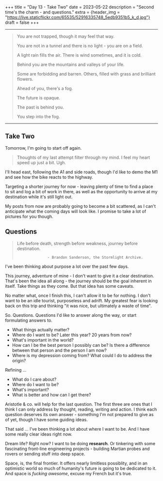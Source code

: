 +++
title = "Day 13 - Take Two"
date = 2023-05-22
description = "Second time's the charm - and questions."
extra = {header_img = "https://live.staticflickr.com/65535/52916335748_5edb9351b5_k_d.jpg"}
draft = false
+++

---

> You are not trapped, though it may feel that way. 
> 
> You are not in a tunnel and there is no light - you are on a field. 
> 
> A light rain fills the air. There is wind sometimes, and it is cold. 
> 
> Behind you are the mountains and valleys of your life.
>
> Some are forbidding and barren. Others, filled with grass and brilliant flowers. 
>
> Ahead of you, there's a fog. 
>
> The future is opaque.
>
> The past is behind you. 
>
> You step into the fog. 

---

## Take Two

Tomorrow, I'm going to start off again. 

> Thoughts of my last attempt filter through my mind. I feel my heart speed up just a bit. Ugh. 

I'll head east, following the A1 and side roads, though I'd like to demo the M1 and see how the bike reacts to the highway.

<div class="gallery">
    <a href="https://live.staticflickr.com/65535/52916431798_467e3ea617_o_d.png" data-ngthumb="https://live.staticflickr.com/65535/52916431798_467e3ea617_o_d.png"></a>
</div>

Targeting a shorter journey for now - leaving plenty of time to find a place to sit and log a bit of work in there, as well as the opportunity to arrive at my destination while it's still light out. 

My posts from now are probably going to become a bit scattered, as I can't anticipate what the coming days will look like. I promise to take a lot of pictures for you though. 

## Questions

> Life before death, strength before weakness, journey before destination.
>
>                   - Brandon Sanderson, the Stormlight Archive.

I've been thinking about purpose a lot over the past few days. 

This journey, adventure of mine - I don't want to give it a clear destination. That's been the idea all along - the journey should be the goal inherent in itself. Take things as they come. But that idea has some caveats. 

No matter what, once I finish this, I can't allow it to be for nothing. I don't want to be an idle tourist, purposeless and adrift. My greatest fear is looking back on this trip and thinking "it was nice, but ultimately a waste of time". 

So. Questions. Questions I'd like to answer along the way, or start formulating answers to.

* What things actually matter?
* Where do I want to be? Later this year? 20 years from now?
* What's important in the world? 
* How can I be the best person I possibly can be? Is there a difference between that person and the person I am now?
* Where is my depression coming from? What could I do to address the origin? 

Refining ...

* What do I care about?
* Where do I want to be?
* What's important?
* What is better and how can I get there?

Aristotle & co. will help for the last question. The first three are ones that I think I can only address by thought, reading, writing and action. I think each question deserves its own answer - something I'm not prepared to give as of yet, though I have some guiding ideas. 

That said ... I've been thinking a lot about where I want to be. And I have some really clear ideas right now.

Dream life? Right now? I want to be doing **research**. Or tinkering with some fascinating front-line engineering projects - building Martian probes and rovers or sending stuff into deep space. 

Space, is, the final frontier. It offers nearly limitless possiblity, and in an optimistic world so much of humanity's future is going to be dedicated to it. And space is *fucking awesome*, excuse my French but it's true. 